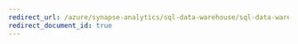 ```yaml
---
redirect_url: /azure/synapse-analytics/sql-data-warehouse/sql-data-warehouse-get-started-create-support-ticket
redirect_document_id: true
---
```

